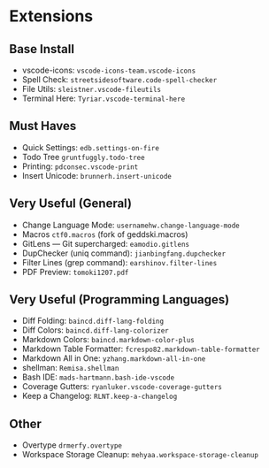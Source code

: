 # Extensions

## Base Install
- vscode-icons: `vscode-icons-team.vscode-icons`
- Spell Check: `streetsidesoftware.code-spell-checker`
- File Utils: `sleistner.vscode-fileutils`
- Terminal Here: `Tyriar.vscode-terminal-here`

## Must Haves
- Quick Settings: `edb.settings-on-fire`
- Todo Tree `gruntfuggly.todo-tree`
- Printing: `pdconsec.vscode-print`
- Insert Unicode: `brunnerh.insert-unicode`

## Very Useful (General)
- Change Language Mode: `usernamehw.change-language-mode`
- Macros `ctf0.macros` (fork of geddski.macros)
- GitLens — Git supercharged: `eamodio.gitlens`
- DupChecker (uniq command): `jianbingfang.dupchecker`
- Filter Lines (grep command): `earshinov.filter-lines`
- PDF Preview: `tomoki1207.pdf`

## Very Useful (Programming Languages)
- Diff Folding: `baincd.diff-lang-folding`
- Diff Colors: `baincd.diff-lang-colorizer`
- Markdown Colors: `baincd.markdown-color-plus`
- Markdown Table Formatter: `fcrespo82.markdown-table-formatter`
- Markdown All in One: `yzhang.markdown-all-in-one`
- shellman: `Remisa.shellman`
- Bash IDE: `mads-hartmann.bash-ide-vscode`
- Coverage Gutters: `ryanluker.vscode-coverage-gutters`
- Keep a Changelog: `RLNT.keep-a-changelog`

## Other
- Overtype `drmerfy.overtype`
- Workspace Storage Cleanup: `mehyaa.workspace-storage-cleanup`
